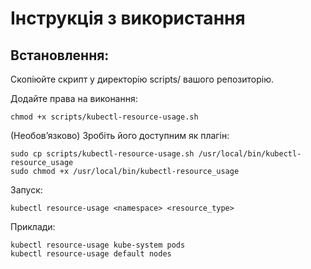 # Інструкція з використання
## Встановлення:

Скопіюйте скрипт у директорію scripts/ вашого репозиторію.

Додайте права на виконання:

```
chmod +x scripts/kubectl-resource-usage.sh
```
(Необов’язково) Зробіть його доступним як плагін:

```
sudo cp scripts/kubectl-resource-usage.sh /usr/local/bin/kubectl-resource_usage
sudo chmod +x /usr/local/bin/kubectl-resource_usage
```

Запуск:


```
kubectl resource-usage <namespace> <resource_type>
```

Приклади:

```
kubectl resource-usage kube-system pods
kubectl resource-usage default nodes
```